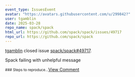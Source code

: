 ```yaml
---
event_type: IssuesEvent
avatar: "https://avatars.githubusercontent.com/u/299842?"
user: tgamblin
date: 2025-03-28
repo_name: spack/spack
html_url: https://github.com/spack/spack/issues/49717
repo_url: https://github.com/spack/spack
---
```


<a href='https://github.com/tgamblin' target='_blank'>tgamblin</a> closed issue <a href='https://github.com/spack/spack/issues/49717' target='_blank'>spack/spack#49717</a>.

<p>Spack failing with unhelpful message</p><small>### Steps to reproduce...</small><a href='https://github.com/spack/spack/issues/49717' target='_blank'>View Comment</a>